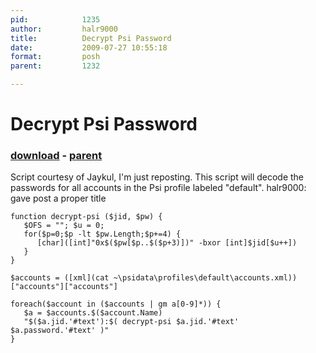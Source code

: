 ```yaml
---
pid:            1235
author:         halr9000
title:          Decrypt Psi Password
date:           2009-07-27 10:55:18
format:         posh
parent:         1232

---
```


# Decrypt Psi Password

### [download](Scripts\1235.ps1) - [parent](Scripts\1232.md)

Script courtesy of Jaykul, I'm just reposting.  This script will decode the passwords for all accounts in the Psi profile labeled "default".
halr9000: gave post a proper title

```posh
function decrypt-psi ($jid, $pw) {
   $OFS = ""; $u = 0;
   for($p=0;$p -lt $pw.Length;$p+=4) {
      [char]([int]"0x$($pw[$p..$($p+3)])" -bxor [int]$jid[$u++])
   }
}

$accounts = ([xml](cat ~\psidata\profiles\default\accounts.xml))["accounts"]["accounts"]

foreach($account in ($accounts | gm a[0-9]*)) {
   $a = $accounts.$($account.Name) 
   "$($a.jid.'#text'):$( decrypt-psi $a.jid.'#text' $a.password.'#text' )"
}
```
